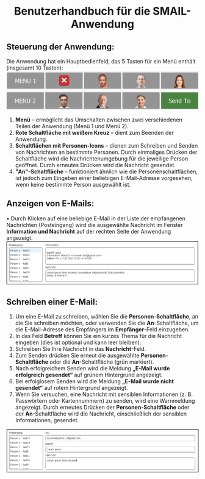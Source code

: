 # <p align="center">Benutzerhandbuch für die SMAIL-Anwendung</p>
## Steuerung der Anwendung:
Die Anwendung hat ein Hauptbedienfeld, das 5 Tasten für ein Menü enthält (insgesamt 10 Tasten):  
![MENU_1](https://github.com/forsenior/senior-os/blob/9bff9c90b000031a42c780d25d145578c3124f72/smail/screens/smail_menu1.png)
![MENU_2](https://github.com/forsenior/senior-os/blob/9bff9c90b000031a42c780d25d145578c3124f72/smail/screens/smail_menu2.png)

1. **Menü** – ermöglicht das Umschalten zwischen zwei verschiedenen Teilen der Anwendung (Menü 1 und Menü 2).
2. **Rote Schaltfläche mit weißem Kreuz** – dient zum Beenden der Anwendung.
3. **Schaltflächen mit Personen-Icons** – dienen zum Schreiben und Senden von Nachrichten an bestimmte Personen. Durch einmaliges Drücken der Schaltfläche wird die Nachrichtenumgebung für die jeweilige Person geöffnet. Durch erneutes Drücken wird die Nachricht gesendet.
4. **"An"-Schaltfläche** – funktioniert ähnlich wie die Personenschaltflächen, ist jedoch zum Eingeben einer beliebigen E-Mail-Adresse vorgesehen, wenn keine bestimmte Person ausgewählt ist.

## Anzeigen von E-Mails:
• Durch Klicken auf eine beliebige E-Mail in der Liste der empfangenen Nachrichten (Posteingang) wird die ausgewählte Nachricht im Fenster **Information und Nachricht** auf der rechten Seite der Anwendung angezeigt.
![Email_content](https://github.com/forsenior/senior-os/blob/9bff9c90b000031a42c780d25d145578c3124f72/smail/screens/smail_email_content_de.png)

## Schreiben einer E-Mail:
1. Um eine E-Mail zu schreiben, wählen Sie die **Personen-Schaltfläche**, an die Sie schreiben möchten, oder verwenden Sie die **An**-Schaltfläche, um die E-Mail-Adresse des Empfängers im **Empfänger**-Feld einzugeben.
2. In das Feld **Betreff** können Sie ein kurzes Thema für die Nachricht eingeben (dies ist optional und kann leer bleiben).
3. Schreiben Sie Ihre Nachricht in das **Nachricht**-Feld.
4. Zum Senden drücken Sie erneut die ausgewählte **Personen-Schaltfläche** oder die **An**-Schaltfläche (grün markiert).
5. Nach erfolgreichem Senden wird die Meldung **„E-Mail wurde erfolgreich gesendet“** auf grünem Hintergrund angezeigt.
6. Bei erfolglosem Senden wird die Meldung **„E-Mail wurde nicht gesendet“** auf rotem Hintergrund angezeigt.
7. Wenn Sie versuchen, eine Nachricht mit sensiblen Informationen (z. B. Passwörtern oder Kartennummern) zu senden, wird eine Warnmeldung angezeigt. Durch erneutes Drücken der **Personen-Schaltfläche** oder der **An**-Schaltfläche wird die Nachricht, einschließlich der sensiblen Informationen, gesendet.

![Recipient_content](https://github.com/forsenior/senior-os/blob/9bff9c90b000031a42c780d25d145578c3124f72/smail/screens/smail_recipient_content_de.png)
